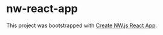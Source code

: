 # nw-react-app

This project was bootstrapped with [Create NW.js React App](https://github.com/naviapps/create-nw-react-app).

